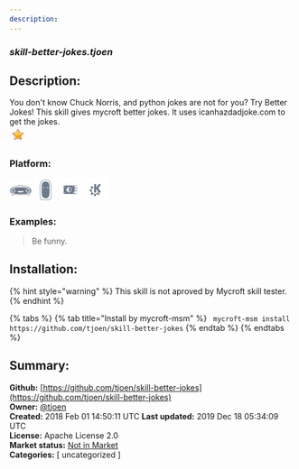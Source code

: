 ```yaml
---
description: 
---
```


### _skill-better-jokes.tjoen_  
## Description:  
You don't know Chuck Norris, and python jokes are not for you? Try Better Jokes!
This skill gives mycroft better jokes. It uses icanhazdadjoke.com to get the jokes.  
![](../.gitbook/assets/star.png)  
  
### Platform:  
 ![Mark I](../.gitbook/assets/mark-1-icon.png)  ![Mark II](../.gitbook/assets/mark-2-icon.png)  ![Picroft](../.gitbook/assets/picroft-icon.png)  ![plasmoid](../.gitbook/assets/kde.png)   
### Examples:  
> Be funny.  
  
## Installation:  
{% hint style="warning" %}
This skill is not aproved by Mycroft skill tester.
{% endhint %}
    
{% tabs %}
{% tab title="Install by mycroft-msm" %}
``` mycroft-msm install https://github.com/tjoen/skill-better-jokes```
{% endtab %}
  {% endtabs %}
    
## Summary:  
**Github:** [https://github.com/tjoen/skill-better-jokes](https://github.com/tjoen/skill-better-jokes)  
**Owner:** [@tjoen](https://github.com/tjoen)  
**Created:** 2018 Feb 01 14:50:11 UTC  **Last updated:** 2019 Dec 18 05:34:09 UTC  
**License:** Apache License 2.0  
**Market status:** [Not in Market](https://market.mycroft.ai/skill/)  
**Categories:** [ uncategorized ]   
